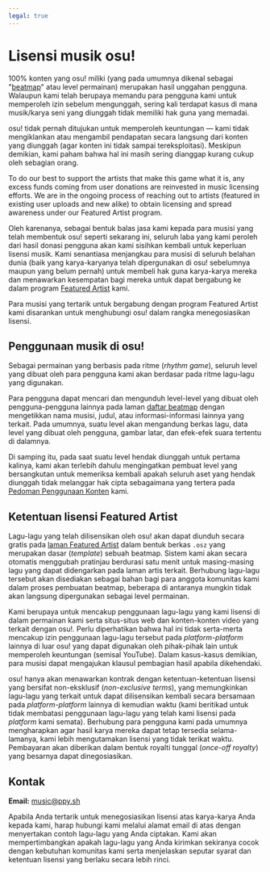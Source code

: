 ```yaml
---
legal: true
---
```


# Lisensi musik osu!

100% konten yang osu! miliki (yang pada umumnya dikenal sebagai "[beatmap](/wiki/Beatmap)" atau level permainan) merupakan hasil unggahan pengguna. Walaupun kami telah berupaya memandu para pengguna kami untuk memperoleh izin sebelum mengunggah, sering kali terdapat kasus di mana musik/karya seni yang diunggah tidak memiliki hak guna yang memadai.

osu! tidak pernah ditujukan untuk memperoleh keuntungan — kami tidak mengiklankan atau mengambil pendapatan secara langsung dari konten yang diunggah (agar konten ini tidak sampai tereksploitasi). Meskipun demikian, kami paham bahwa hal ini masih sering dianggap kurang cukup oleh sebagian orang.

To do our best to support the artists that make this game what it is, any excess funds coming from user donations are reinvested in music licensing efforts. We are in the ongoing process of reaching out to artists (featured in existing user uploads and new alike) to obtain licensing and spread awareness under our Featured Artist program.

Oleh karenanya, sebagai bentuk balas jasa kami kepada para musisi yang telah membentuk osu! seperti sekarang ini, seluruh laba yang kami peroleh dari hasil donasi pengguna akan kami sisihkan kembali untuk keperluan lisensi musik. Kami senantiasa menjangkau para musisi di seluruh belahan dunia (baik yang karya-karyanya telah dipergunakan di osu! sebelumnya maupun yang belum pernah) untuk membeli hak guna karya-karya mereka dan menawarkan kesempatan bagi mereka untuk dapat bergabung ke dalam program [Featured Artist](/wiki/People/Featured_Artists) kami.

Para musisi yang tertarik untuk bergabung dengan program Featured Artist kami disarankan untuk menghubungi osu! dalam rangka menegosiasikan lisensi.

## Penggunaan musik di osu!

Sebagai permainan yang berbasis pada ritme (*rhythm game*), seluruh level yang dibuat oleh para pengguna kami akan berdasar pada ritme lagu-lagu yang digunakan.

Para pengguna dapat mencari dan mengunduh level-level yang dibuat oleh pengguna-pengguna lainnya pada laman [daftar beatmap](https://osu.ppy.sh/beatmapsets) dengan mengetikkan nama musisi, judul, atau informasi-informasi lainnya yang terkait. Pada umumnya, suatu level akan mengandung berkas lagu, data level yang dibuat oleh pengguna, gambar latar, dan efek-efek suara tertentu di dalamnya.

Di samping itu, pada saat suatu level hendak diunggah untuk pertama kalinya, kami akan terlebih dahulu mengingatkan pembuat level yang bersangkutan untuk memeriksa kembali apakah seluruh aset yang hendak diunggah tidak melanggar hak cipta sebagaimana yang tertera pada [Pedoman Penggunaan Konten](/wiki/Rules/Content_usage_guidelines) kami.

## Ketentuan lisensi Featured Artist

Lagu-lagu yang telah dilisensikan oleh osu! akan dapat diunduh secara gratis pada [laman Featured Artist](https://osu.ppy.sh/beatmaps/artists) dalam bentuk berkas `.osz` yang merupakan dasar (*template*) sebuah beatmap. Sistem kami akan secara otomatis menggubah pratinjau berdurasi satu menit untuk masing-masing lagu yang dapat didengarkan pada laman artis terkait. Berhubung lagu-lagu tersebut akan disediakan sebagai bahan bagi para anggota komunitas kami dalam proses pembuatan beatmap, beberapa di antaranya mungkin tidak akan langsung dipergunakan sebagai level permainan.

Kami berupaya untuk mencakup penggunaan lagu-lagu yang kami lisensi di dalam permainan kami serta situs-situs web dan konten-konten video yang terkait dengan osu!. Perlu diperhatikan bahwa hal ini tidak serta-merta mencakup izin penggunaan lagu-lagu tersebut pada *platform-platform* lainnya di luar osu! yang dapat digunakan oleh pihak-pihak lain untuk memperoleh keuntungan (semisal YouTube). Dalam kasus-kasus demikian, para musisi dapat mengajukan klausul pembagian hasil apabila dikehendaki.

osu! hanya akan menawarkan kontrak dengan ketentuan-ketentuan lisensi yang bersifat non-eksklusif (*non-exclusive terms*), yang memungkinkan lagu-lagu yang terkait untuk dapat dilisensikan kembali secara bersamaan pada *platform-platform* lainnya di kemudian waktu (kami beritikad untuk tidak membatasi penggunaan lagu-lagu yang telah kami lisensi pada *platform* kami semata). Berhubung para pengguna kami pada umumnya mengharapkan agar hasil karya mereka dapat tetap tersedia selama-lamanya, kami lebih mengutamakan lisensi yang tidak terikat waktu. Pembayaran akan diberikan dalam bentuk royalti tunggal (*once-off royalty*) yang besarnya dapat dinegosiasikan.

## Kontak

**Email:** [music@ppy.sh](mailto:music@ppy.sh)

Apabila Anda tertarik untuk menegosiasikan lisensi atas karya-karya Anda kepada kami, harap hubungi kami melalui alamat email di atas dengan menyertakan contoh lagu-lagu yang Anda ciptakan. Kami akan mempertimbangkan apakah lagu-lagu yang Anda kirimkan sekiranya cocok dengan kebutuhan komunitas kami serta menjelaskan seputar syarat dan ketentuan lisensi yang berlaku secara lebih rinci.
